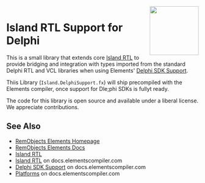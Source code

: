<img src="http://docs.elementscompiler.com/Platforms/Island/Island-256.png" width="128" style="float: right;" />

# Island RTL Support for Delphi


This is a small library that extends core [Island RTL](https://github.com/remobjects/IslandRTL) to provide bridging and integration with types imported from the standard Delphi RTL and VCL libraries when using Elements' [Delphi SDK Support](https://docs.elementscompiler.com/Oxygene/Delphi/DelphiSDKs).

Thiis Library (`Island.DelphiSupport.fx`) will ship precompiled with the Elements compiler, once support for Dle;phi SDKs is fullyt ready.

The code for this library is open source and available under a liberal license. We appreciate contributions.

## See Also

* [RemObjects Elements Homepage](http://www.elementscompiler.com/)
* [RemObjects Elements Docs](http://docs.elementscompiler.com/)
* [Island RTL](https://github.com/remobjects/IslandRTL)
* [Island RTL](http://docs.elementscompiler.com/API/IslandRTL/) on docs.elementscompiler.com
* [Delphi SDK Support](https://docs.elementscompiler.com/Oxygene/Delphi/DelphiSDKs) on docs.elementscompiler.com
* [Platforms](https://docs.elementscompiler.com/Platforms/) on docs.elementscompiler.com

